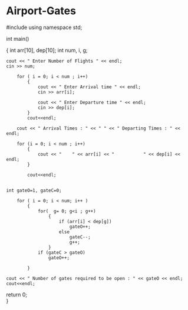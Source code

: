 # Airport-Gates







#include <iostream> 
using namespace std;

int main()

{
	int arr[10], dep[10];
	int num, i, g;


	cout << " Enter Number of Flights " << endl;
	cin >> num;

		for ( i = 0; i < num ; i++)
			{
				cout << " Enter Arrival time " << endl;
				cin >> arr[i]; 

				cout << " Enter Departure time " << endl;
				cin >> dep[i];	
			}
			cout<<endl;

		cout << " Arrival Times : " << " " << " Departing Times : " << endl;

		for (i = 0; i < num ; i++)
			{
		 		cout << "    " << arr[i] << "			" << dep[i] << endl;
			}

			cout<<endl;
			

	int gateO=1, gateC=0;

		for ( i = 0; i < num; i++ )
			{
				for(  g= 0; g<i ; g++)
					{
						if (arr[i] < dep[g])
							gateO++;
						else
							gateC--;
							g++;
					}			 
				if (gateC > gateO)
					gateO++;	

			}

	cout << " Number of gates required to be open : " << gateO << endl;
	cout<<endl;

			
	

return 0; 		
}


